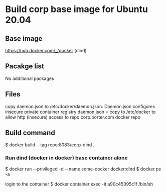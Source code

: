 # Build corp base image for Ubuntu 20.04 

## Base image 
https://hub.docker.com/_/docker (dind)

## Pacakge list
No additional packages

## Files
copy daemon.json to /etc/docker/daemon.json. Daemon.json configures insecure private container registry
daemon.json = copy to /etc/docker to allow http (insecure) access to repo.corp.porter.com docker repo

## Build command
$ docker build --tag repo:8083/corp-dind .


### Run dind (docker in docker) base container alone
$ docker run --privileged -d --name some-docker docker:dind
$ docker ps -a

login to the container
$ docker container exec -it a90c45395c1f /bin/sh
